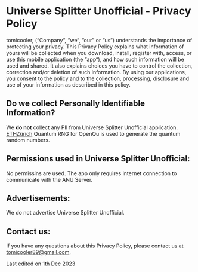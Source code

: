 Universe Splitter Unofficial - Privacy Policy
=============================================

tomicooler, (“Company“, “we“, “our” or “us“) understands the importance of protecting your privacy. This Privacy Policy explains what information of yours will be collected when you download, install, register with, access, or use this mobile application (the “app“), and how such information will be used and shared. It also explains choices you have to control the collection, correction and/or deletion of such information. By using our applications, you consent to the policy and to the collection, processing, disclosure and use of your information as described in this policy.

Do we collect Personally Identifiable Information?
--------------------------------------------------

We **do not** collect any PII from Universe Splitter Unofficial application. [ETHZürich](http://qrng.ethz.ch/) Quantum RNG for OpenQu is used to generate the quantum random numbers.

Permissions used in Universe Splitter Unofficial:
-------------------------------------------------

No permissins are used. The app only requires internet connection to communicate with the ANU Server.


Advertisements:
---------------

We do not advertise Universe Splitter Unofficial.


Contact us:
-----------

If you have any questions about this Privacy Policy, please contact us at tomicooler89@gmail.com.

Last edited on 1th Dec 2023